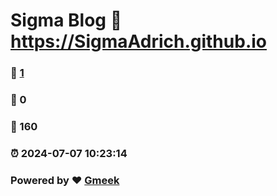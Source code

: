 # Sigma Blog :link: https://SigmaAdrich.github.io 
### :page_facing_up: [1](https://SigmaAdrich.github.io/tag.html) 
### :speech_balloon: 0 
### :hibiscus: 160 
### :alarm_clock: 2024-07-07 10:23:14 
### Powered by :heart: [Gmeek](https://github.com/Meekdai/Gmeek)
